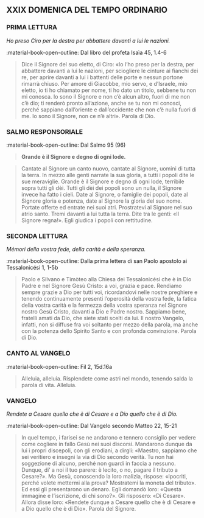 ## XXIX DOMENICA DEL TEMPO ORDINARIO
> 
### PRIMA LETTURA
*Ho preso Ciro per la destra per abbattere davanti a lui le nazioni.*

:material-book-open-outline: Dal libro del profeta Isaìa
45, 1.4-6

> Dice il Signore del suo eletto, di Ciro: «Io l’ho preso per la destra, per abbattere davanti a lui le nazioni, per sciogliere le cinture ai fianchi dei re, per aprire davanti a lui i battenti delle porte e nessun portone rimarrà chiuso. Per amore di Giacobbe, mio servo, e d’Israele, mio eletto, io ti ho chiamato per nome, ti ho dato un titolo, sebbene tu non mi conosca. Io sono il Signore e non c’è alcun altro, fuori di me non c’è dio; ti renderò pronto all’azione, anche se tu non mi conosci, perché sappiano dall’oriente e dall’occidente che non c’è nulla fuori di me. Io sono il Signore, non ce n’è altri». Parola di Dio.
> 
### SALMO RESPONSORIALE
:material-book-open-outline: Dal Salmo 95 (96)

>**Grande è il Signore e degno di ogni lode.**

> Cantate al Signore un canto nuovo,
> cantate al Signore, uomini di tutta la terra.
> In mezzo alle genti narrate la sua gloria,
> a tutti i popoli dite le sue meraviglie.
> Grande è il Signore e degno di ogni lode,
> terribile sopra tutti gli dèi.
> Tutti gli dèi dei popoli sono un nulla,
> il Signore invece ha fatto i cieli.
> Date al Signore, o famiglie dei popoli,
> date al Signore gloria e potenza,
> date al Signore la gloria del suo nome.
> Portate offerte ed entrate nei suoi atri.
> Prostratevi al Signore nel suo atrio santo.
> Tremi davanti a lui tutta la terra.
> Dite tra le genti: «Il Signore regna!».
> Egli giudica i popoli con rettitudine.
> 
### SECONDA LETTURA
*Mémori della vostra fede, della carità e della speranza.*

:material-book-open-outline: Dalla prima lettera di san Paolo apostolo ai Tessalonicési
1, 1-5b

> Paolo e Silvano e Timòteo alla Chiesa dei Tessalonicési che è in Dio Padre e nel Signore Gesù Cristo: a voi, grazia e pace. Rendiamo sempre grazie a Dio per tutti voi, ricordandovi nelle nostre preghiere e tenendo continuamente presenti l’operosità della vostra fede, la fatica della vostra carità e la fermezza della vostra speranza nel Signore nostro Gesù Cristo, davanti a Dio e Padre nostro. Sappiamo bene, fratelli amati da Dio, che siete stati scelti da lui. Il nostro Vangelo, infatti, non si diffuse fra voi soltanto per mezzo della parola, ma anche con la potenza dello Spirito Santo e con profonda convinzione. Parola di Dio.
> 
### CANTO AL VANGELO
:material-book-open-outline: Fil 2, 15d.16a

> Alleluia, alleluia.
> Risplendete come astri nel mondo,
> tenendo salda la parola di vita.
> Alleluia.
> 
### VANGELO
*Rendete a Cesare quello che è di Cesare e a Dio quello che è di Dio.*

:material-book-open-outline: Dal Vangelo secondo Matteo
22, 15-21

> In quel tempo, i farisei se ne andarono e tennero consiglio per vedere come cogliere in fallo Gesù nei suoi discorsi. Mandarono dunque da lui i propri discepoli, con gli erodiani, a dirgli: «Maestro, sappiamo che sei veritiero e insegni la via di Dio secondo verità. Tu non hai soggezione di alcuno, perché non guardi in faccia a nessuno. Dunque, di’ a noi il tuo parere: è lecito, o no, pagare il tributo a Cesare?». Ma Gesù, conoscendo la loro malizia, rispose: «Ipocriti, perché volete mettermi alla prova? Mostratemi la moneta del tributo». Ed essi gli presentarono un denaro. Egli domandò loro: «Questa immagine e l’iscrizione, di chi sono?». Gli risposero: «Di Cesare». Allora disse loro: «Rendete dunque a Cesare quello che è di Cesare e a Dio quello che è di Dio». Parola del Signore.